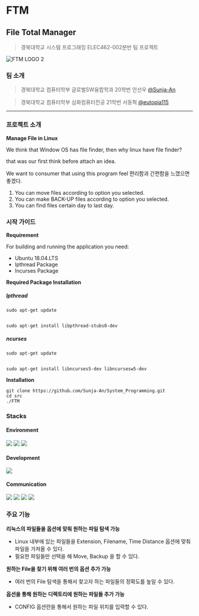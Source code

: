 # FTM
## File Total Manager
> 경북대학교 시스템 프로그래밍 ELEC462-002분반
> 팀 프로젝트


![FTM LOGO 2](https://github.com/Sunja-An/System_Programming/assets/110546006/cbf6ef6e-8a77-4603-b8e5-26295287a3e4)


### 팀 소개
> 경북대학교 컴퓨터학부 글로벌SW융합학과 20학번 안선우 [@Sunja-An](https://github.com/Sunja-An)


> 경북대학교 컴퓨터학부 심화컴퓨터전공 21학번 서동혁   [@eutopia115](https://github.com/eutopia115?tab=following)
---

### 프로젝트 소개
**Manage File in Linux**


We think that Window OS has file finder, then why linux have file finder?


that was our first think before attach an idea.


We want to consumer that using this program feel 편리함과 간편함을 느꼈으면 좋겠다.


1. You can move files according to option you selected.
2. You can make BACK-UP files according to option you selected.
3. You can find files certain day to last day.

### 시작 가이드
**Requirement**


For building and running the application you need:

- Ubuntu 18.04.LTS
- lpthread Package
- lncurses Package


**Required Package Installation**
##### lpthread

    sudo apt-get update
    
    
    sudo apt-get install libpthread-stubs0-dev
    
    
##### ncurses
    
    
    sudo apt-get update
    
    
    sudo apt-get install libncurses5-dev libncursesw5-dev
    
**Installation**

    git clone https://github.com/Sunja-An/System_Programming.git
    cd src
    ./FTM


### Stacks
#### Environment


<img src="https://img.shields.io/badge/linux-FCC624?style=for-the-badge&logo=linux&logoColor=black"> 
<img src="https://img.shields.io/badge/Ubuntu-E95420?style=for-the-badge&logo=Ubuntu&logoColor=white">
<img src="https://img.shields.io/badge/Visual Studio Code-007ACC?style=for-the-badge&logo=VisualStudioCode&logoColor=white">


#### Development


<img src="https://img.shields.io/badge/C-A8B9CC?style=for-the-badge&logo=C&logoColor=white">


#### Communication


<img src="https://img.shields.io/badge/github-181717?style=for-the-badge&logo=github&logoColor=white">
<img src="https://img.shields.io/badge/git-F05032?style=for-the-badge&logo=git&logoColor=white">
<img src="https://img.shields.io/badge/Notion-000000?style=for-the-badge&logo=Notion&logoColor=white">
<img src="https://img.shields.io/badge/Discord-5865F2?style=for-the-badge&logo=Discord&logoColor=white">


### 주요 기능
**리눅스의 파일들을 옵션에 맞춰 원하는 파일 탐색 가능**
* Linux 내부에 있는 파일들을 Extension, Filename, Time Distance 옵션에 맞춰 파일을 가져올 수 있다.
* 필요한 파일들만 선택을 해 Move, Backup 을 할 수 있다.

**원하는 File을 찾기 위해 여러 번의 옵션 추가 가능**
* 여러 번의 File 탐색을 통해서 찾고자 하는 파일들의 정확도를 높일 수 있다.

**옵션을 통해 원하는 디렉토리에 원하는 파일들 추가 가능**
* CONFIG 옵션란을 통해서 원하는 파일 위치를 입력할 수 있다.



